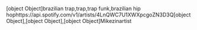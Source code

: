 [object Object]brazilian trap,trap,trap funk,brazilian hip hophttps://api.spotify.com/v1/artists/4LnQWC7U1XWXpcgoZN3D3Q[object Object],[object Object],[object Object]Mikezinartist